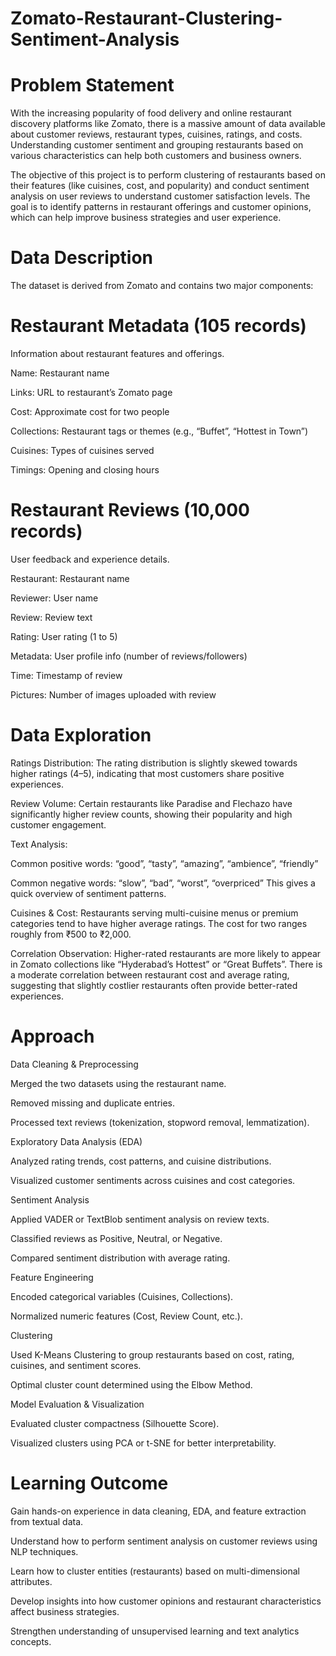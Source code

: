 # Zomato-Restaurant-Clustering-Sentiment-Analysis

# Problem Statement

With the increasing popularity of food delivery and online restaurant discovery platforms like Zomato, there is a massive amount of data available about customer reviews, restaurant types, cuisines, ratings, and costs. Understanding customer sentiment and grouping restaurants based on various characteristics can help both customers and business owners.

The objective of this project is to perform clustering of restaurants based on their features (like cuisines, cost, and popularity) and conduct sentiment analysis on user reviews to understand customer satisfaction levels.
The goal is to identify patterns in restaurant offerings and customer opinions, which can help improve business strategies and user experience.


# Data Description

The dataset is derived from Zomato and contains two major components:

# Restaurant Metadata (105 records)
Information about restaurant features and offerings.

Name: Restaurant name

Links: URL to restaurant’s Zomato page

Cost: Approximate cost for two people

Collections: Restaurant tags or themes (e.g., “Buffet”, “Hottest in Town”)

Cuisines: Types of cuisines served

Timings: Opening and closing hours

# Restaurant Reviews (10,000 records)
User feedback and experience details.

Restaurant: Restaurant name

Reviewer: User name

Review: Review text

Rating: User rating (1 to 5)

Metadata: User profile info (number of reviews/followers)

Time: Timestamp of review

Pictures: Number of images uploaded with review


# Data Exploration


Ratings Distribution:
The rating distribution is slightly skewed towards higher ratings (4–5), indicating that most customers share positive experiences.

Review Volume:
Certain restaurants like Paradise and Flechazo have significantly higher review counts, showing their popularity and high customer engagement.

Text Analysis:

Common positive words: “good”, “tasty”, “amazing”, “ambience”, “friendly”

Common negative words: “slow”, “bad”, “worst”, “overpriced”
This gives a quick overview of sentiment patterns.

Cuisines & Cost:
Restaurants serving multi-cuisine menus or premium categories tend to have higher average ratings.
The cost for two ranges roughly from ₹500 to ₹2,000.

Correlation Observation:
Higher-rated restaurants are more likely to appear in Zomato collections like “Hyderabad’s Hottest” or “Great Buffets”.
There is a moderate correlation between restaurant cost and average rating, suggesting that slightly costlier restaurants often provide better-rated experiences.

# Approach



Data Cleaning & Preprocessing

Merged the two datasets using the restaurant name.

Removed missing and duplicate entries.

Processed text reviews (tokenization, stopword removal, lemmatization).

Exploratory Data Analysis (EDA)

Analyzed rating trends, cost patterns, and cuisine distributions.

Visualized customer sentiments across cuisines and cost categories.

Sentiment Analysis

Applied VADER or TextBlob sentiment analysis on review texts.

Classified reviews as Positive, Neutral, or Negative.

Compared sentiment distribution with average rating.

Feature Engineering

Encoded categorical variables (Cuisines, Collections).

Normalized numeric features (Cost, Review Count, etc.).

Clustering

Used K-Means Clustering to group restaurants based on cost, rating, cuisines, and sentiment scores.

Optimal cluster count determined using the Elbow Method.

Model Evaluation & Visualization

Evaluated cluster compactness (Silhouette Score).

Visualized clusters using PCA or t-SNE for better interpretability.



# Learning Outcome



Gain hands-on experience in data cleaning, EDA, and feature extraction from textual data.

Understand how to perform sentiment analysis on customer reviews using NLP techniques.

Learn how to cluster entities (restaurants) based on multi-dimensional attributes.

Develop insights into how customer opinions and restaurant characteristics affect business strategies.

Strengthen understanding of unsupervised learning and text analytics concepts.
